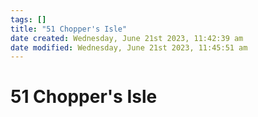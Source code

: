 ```yaml
---
tags: []
title: "51 Chopper's Isle"
date created: Wednesday, June 21st 2023, 11:42:39 am
date modified: Wednesday, June 21st 2023, 11:45:51 am
---
```


# 51 Chopper's Isle
